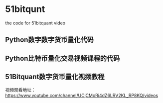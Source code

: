 # 51bitqunt
the code for 51bitquant video

## Python数字数字货币量化代码

## Python比特币量化交易视频课程的代码

## 51Bitquant数字货币量化视频教程

视频观看地址：https://www.youtube.com/channel/UCjCMoRi4dZ6LRV2KL_RP8KQ/videos
